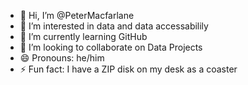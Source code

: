 - 👋 Hi, I’m @PeterMacfarlane
- 👀 I’m interested in data and data accessabilily
- 🌱 I’m currently learning GitHub
- 💞️ I’m looking to collaborate on Data Projects
- 😄 Pronouns: he/him
- ⚡ Fun fact: I have a ZIP disk on my desk as a coaster

<!---
PeterMacfarlane/PeterMacfarlane is a ✨ special ✨ repository because its `README.md` (this file) appears on your GitHub profile.
You can click the Preview link to take a look at your changes.
--->
